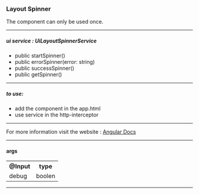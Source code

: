 

### Layout Spinner
The component can only be used once.

----

##### ui service : UiLayoutSpinnerService
- public startSpinner()
- public errorSpinner(error: string)
- public successSpinner()
- public getSpinner()

----

##### to use:
- add the component in the app.html
- use service in the http-interceptor

----

For more information visit the website :
[Angular Docs](https://angular.io/api/common/http/HttpInterceptor)

----

#### args

<table>
<tr>
  <th>@Input</th>
  <th>type</th>
</tr>
<tr>
  <td>debug</td>
  <td>boolen</td>
</tr>
</table>

----


